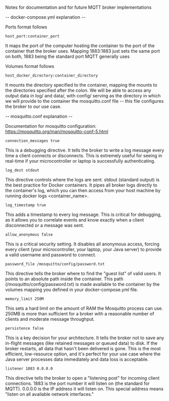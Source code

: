 Notes for documentation and for future MQTT broker implementations

-- docker-compose.yml explanation --

Ports format follows
    
    host_port:container_port

It maps the port of the computer hosting the container to the port of the container 
that the broker uses. Mapping 1883:1883 just sets the same port on both, 1883 being
the standard port MQTT generally uses

Volumes format follows

    host_docker_directory:container_directory

It mounts the directory specified to the container, mapping the mounts to the directories
specified after the colon. We will be able to access any output data in log/ and data/, 
with config/ serving as the directory in which we will provide to the container the 
mosquitto.conf file -- this file configures the broker to our use case.

-- mosquitto.conf explanation --

Documentation for mosquitto configuration: 
https://mosquitto.org/man/mosquitto-conf-5.html

    connection_messages true

This is a debugging directive. It tells the broker to write a log message every time a client connects or disconnects. This is extremely useful for seeing in real-time if your microcontroller or laptop is successfully authenticating.

    log_dest stdout

This directive controls where the logs are sent. stdout (standard output) is the best practice for Docker containers. It pipes all broker logs directly to the container's log, which you can then access from your host machine by running docker logs <container_name>.

    log_timestamp true

This adds a timestamp to every log message. This is critical for debugging, as it allows you to correlate events and know exactly when a client disconnected or a message was sent.

    allow_anonymous false

This is a critical security setting. It disables all anonymous access, forcing every client (your microcontroller, your laptop, your Java server) to provide a valid username and password to connect.

    password_file /mosquitto/config/password.txt

This directive tells the broker where to find the "guest list" of valid users. It points to an absolute path inside the container. This path (/mosquitto/config/password.txt) is made available to the container by the volumes mapping you defined in your docker-compose.yml file.

    memory_limit 250M

This sets a hard limit on the amount of RAM the Mosquitto process can use. 250MB is more than sufficient for a broker with a reasonable number of clients and moderate message throughput.

    persistence false

This is a key decision for your architecture. It tells the broker not to save any in-flight messages (like retained messages or queued data) to disk. If the broker restarts, all data that hasn't been delivered is gone. This is the most efficient, low-resource option, and it's perfect for your use case where the Java server processes data immediately and data loss is acceptable.

    listener 1883 0.0.0.0

This directive tells the broker to open a "listening post" for incoming client connections.
1883 is the port number it will listen on (the standard for MQTT).
0.0.0.0 is the IP address it will listen on. This special address means "listen on all available network interfaces."